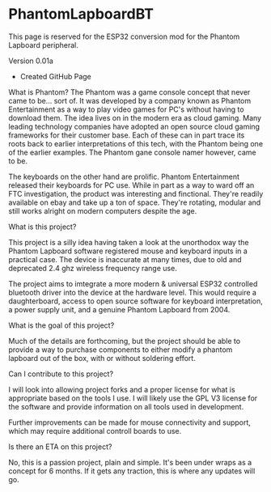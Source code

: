 # PhantomLapboardBT
This page is reserved for the ESP32 conversion mod for the Phantom Lapboard peripheral. 


Version 0.01a
* Created GitHub Page



What is Phantom? 
The Phantom was a game console concept that never came to be... sort of. It was developed by a company known as Phantom Entertainment as a way to play video games for PC's without having to download them. The idea lives on in the modern era as cloud gaming. Many leading technology companies have adopted an open source cloud gaming frameworks for their customer base. Each of these can in part trace its roots back to earlier interpretations of this tech, with the Phantom being one of the earlier examples. The Phantom gane console namer however, came to be.

The keyboards on the other hand are prolific. Phantom Entertainment released their keyboards for PC use. While in part as a way to ward off an FTC investigation, the product was interesting and finctional. They're readily available on ebay and take up a ton of space. They're rotating, modular and still works alright on modern computers despite the age. 

What is this project? 

This project is a silly idea having taken a look at the unorthodox way the Phantom Lapboard software registered mouse and keyboard inputs in a practical case. The device is inaccurate at many times, due to old and deprecated 2.4 ghz wireless frequency range use. 

The project aims to imtegrate a more modern & universal ESP32 controlled bluetooth driver into the device at the hardware level. This would require a daughterboard, access to open source software for keyboard interpretation, a power supply unit, and a genuine Phantom Lapboard from 2004. 

What is the goal of this project? 

Much of the details are forthcoming, but the project should be able to provide a way to purchase components to either modify a phantom lapboard out of the box, with or without soldering effort. 

Can I contribute to this project? 

I will look into allowing project forks and a proper license for what is appropriate based on the tools I use. I will likely use the GPL V3 license for the software and provide information on all tools used in development. 

Further improvements can be made for mouse connectivity and support, which may require additional controll boards to use. 

Is there an ETA on this project? 

No, this is a passion project, plain and simple. It's been under wraps as a concept for 6 months. If it gets any traction, this is where any updates will go. 
